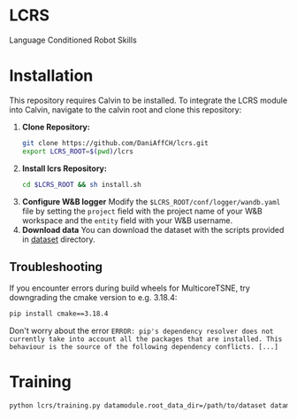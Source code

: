 # LCRS
Language Conditioned Robot Skills

# Installation
This repository requires Calvin to be installed.
To integrate the LCRS module into Calvin, navigate to the calvin root and clone this repository:

1. **Clone Repository:**
   ```bash
   git clone https://github.com/DaniAffCH/lcrs.git
   export LCRS_ROOT=$(pwd)/lcrs
2. **Install lcrs Repository:**
   ```bash
   cd $LCRS_ROOT && sh install.sh
3. **Configure W&B logger**
   Modify the `$LCRS_ROOT/conf/logger/wandb.yaml` file by setting the `project` field with the project name of your W&B workspace and the `entity` field with your W&B username.
4. **Download data**
You can download the dataset with the scripts provided in [dataset](./dataset/) directory.

## Troubleshooting
If you encounter errors during build wheels for MulticoreTSNE, try downgrading the cmake version to e.g. 3.18.4: 
```bash
pip install cmake==3.18.4
```

Don't worry about the error `ERROR: pip's dependency resolver does not currently take into account all the packages that are installed. This behaviour is the source of the following dependency conflicts. [...]`

# Training
```bash
python lcrs/training.py datamodule.root_data_dir=/path/to/dataset datamodule/datasets=vision_lang_shm
